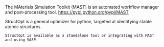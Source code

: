 The MAterials Simulation Toolkit (MAST) is an automated workflow manager and post-processing tool.
    https://pypi.python.org/pypi/MAST

StructOpt is a general optimizer for python, targeted at identifying stable atomic structures.
    
    StructOpt is available as a standalone tool or integrating with MAST and using VASP.
